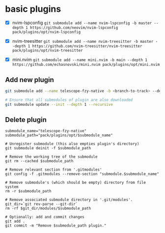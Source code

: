 # basic plugins

- [x] nvim-lspconfig `git submodule add --name nvim-lspconfig -b master --depth 1 https://github.com/neovim/nvim-lspconfig pack/plugins/opt/nvim-lspconfig`

- [x] nvim-treesitter `git submodule add --name nvim-treesitter -b master --depth 1 https://github.com/nvim-treesitter/nvim-treesitter pack/plugins/opt/nvim-treesitter`

- [x] mini.nvim `git submodule add --name mini.nvim -b main --depth 1 https://github.com/echasnovski/mini.nvim pack/plugins/opt/mini.nvim`

## Add new plugin

```bash
git submodule add --name telescope-fzy-native -b <branch-to-track> --depth 1 https://github.com/nvim-telescope/telescope-fzy-native.nvim pack/plugins/opt/telescope-fzy-native

# Ensure that all submodules of plugin are also downloaded
git submodule update --init --depth 1 --recursive
```

## Delete plugin

```
submodule_name="telescope-fzy-native"
submodule_path="pack/plugins/opt/$submodule_name"

# Unregister submodule (this also empties plugin's directory)
git submodule deinit -f $submodule_path

# Remove the working tree of the submodule
git rm --cached $submodule_path

# Remove relevant section from '.gitmodules'
git config -f .gitmodules --remove-section "submodule.$submodule_name"

# Remove submodule's (which should be empty) directory from file system
rm -r $submodule_path

# Remove associated submodule directory in '.git/modules'.
git_dir=`git rev-parse --git-dir`
rm -rf $git_dir/modules/$submodule_path

# Optionally: add and commit changes
git add .
git commit -m "Remove $submodule_path plugin."
```
